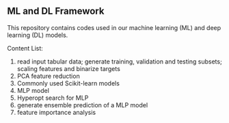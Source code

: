 ## ML and DL Framework
This repository contains codes used in our machine learning (ML) and deep learning (DL) models. 

Content List:
1. read input tabular data; generate training, validation and testing subsets; scaling features and binarize targets
2. PCA feature reduction
3. Commonly used Scikit-learn models
4. MLP model
5. Hyperopt search for MLP 
6. generate ensemble prediction of a MLP model
7. feature importance analysis
